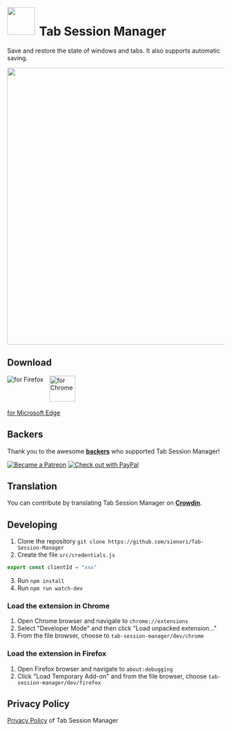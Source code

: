 <img src="https://raw.githubusercontent.com/sienori/Tab-Session-Manager/master/src/icons/icon.png" align="left" height="64px" style="margin-right:10px">

# Tab Session Manager

Save and restore the state of windows and tabs. It also supports automatic saving.

<img src="https://raw.githubusercontent.com/sienori/Tab-Session-Manager/master/other/promotion/screenshots/popup.png" width="640px">

## Download

[<img src="https://raw.githubusercontent.com/sienori/simple-translate/master/other/promotion/badges/firefox.png" align="left" alt="for Firefox">](https://addons.mozilla.org/firefox/addon/tab-session-manager/)
&ensp;
[<img src="https://raw.githubusercontent.com/sienori/simple-translate/master/other/promotion/badges/chrome.png" alt="for Chrome" height="60px">](https://chrome.google.com/webstore/detail/tab-session-manager/iaiomicjabeggjcfkbimgmglanimpnae/)

[for Microsoft Edge](https://microsoftedge.microsoft.com/addons/detail/jkjjclfiflhpjangefhgfjhgfbhajadk)

## Backers

Thank you to the awesome **[backers](https://github.com/sienori/Tab-Session-Manager/blob/master/BACKERS.md)** who supported Tab Session Manager!

[<img src="https://raw.githubusercontent.com/sienori/simple-translate/master/other/promotion/badges/patreon.png" alt="Became a Patreon">](https://www.patreon.com/sienori)
[<img src="https://raw.githubusercontent.com/sienori/simple-translate/master/other/promotion/badges/paypal.png" alt="Check out with PayPal">](https://www.paypal.me/sienoriExt)

## Translation

You can contribute by translating Tab Session Manager on **[Crowdin](https://crowdin.com/project/tab-session-manager)**.

## Developing

1. Clone the repository `git clone https://github.com/sienori/Tab-Session-Manager`  
2. Create the file `src/credentials.js`  
  ```src/credentials.js
  export const clientId = "xxx"
  ```
3. Run `npm install`
4. Run `npm run watch-dev`

### Load the extension in Chrome

1. Open Chrome browser and navigate to `chrome://extensions`
2. Select "Developer Mode" and then click "Load unpacked extension..."
3. From the file browser, choose to `tab-session-manager/dev/chrome`

### Load the extension in Firefox

1. Open Firefox browser and navigate to `about:debugging`
2. Click "Load Temporary Add-on" and from the file browser, choose `tab-session-manager/dev/firefox`

## Privacy Policy

[Privacy Policy](https://tab-session-manager.sienori.com/privacy-policy) of Tab Session Manager
